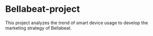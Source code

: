 # Bellabeat-project
This project analyzes the trend of smart device usage to develop the marketing strategy of Bellabeat.
